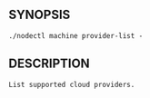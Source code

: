 ## SYNOPSIS
    ./nodectl machine provider-list -
 
## DESCRIPTION
    List supported cloud providers.
